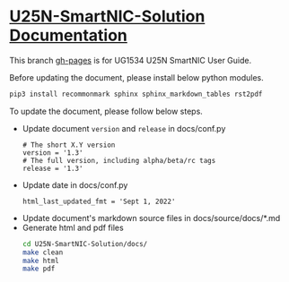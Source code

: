 # [U25N-SmartNIC-Solution Documentation](https://xilinx.github.io/U25N-SmartNIC-Solution/)

This branch [gh-pages](https://github.com/Xilinx/U25N-SmartNIC-Solution/tree/gh-pages) is for UG1534 U25N SmartNIC User Guide.

Before updating the document, please install below python modules. 
```bash
pip3 install recommonmark sphinx sphinx_markdown_tables rst2pdf
```

To update the document, please follow below steps.
- Update document `version` and `release` in docs/conf.py
    ```text
    # The short X.Y version
    version = '1.3'
    # The full version, including alpha/beta/rc tags
    release = '1.3'
    ```
- Update date in docs/conf.py
    ```text
    html_last_updated_fmt = 'Sept 1, 2022'
    ```
- Update document's markdown source files in docs/source/docs/*.md
- Generate html and pdf files
    ```bash
    cd U25N-SmartNIC-Solution/docs/
    make clean
    make html
    make pdf
    ```